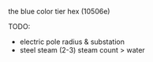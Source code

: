 the blue color tier hex (10506e)

TODO:
- electric pole radius & substation
- steel steam (2-3) steam count > water